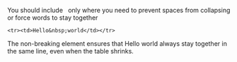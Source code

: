 You should include &nbsp; only where you need to prevent spaces from collapsing or force words to stay together

`<tr><td>Hello&nbsp;world</td></tr>` 

The non-breaking element ensures that Hello world always stay together in the same line, even when the table shrinks.

